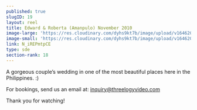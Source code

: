 ```yaml
---
published: true
slugID: 19
layout: reel
title: Edward & Roberta (Amanpulo) November 2010
image-large: 'https://res.cloudinary.com/dyhs9kt7b/image/upload/v1646205167/Roberta.webp'
image-small: 'https://res.cloudinary.com/dyhs9kt7b/image/upload/v1646205167/Roberta.webp'
link: N_iREPmtpCE
type: sde
section-rank: 18
---
```

A gorgeous couple’s wedding in one of the most beautiful places here in the Philippines. :)

For bookings, send us an email at: inquiry@threelogyvideo.com

Thank you for watching!
